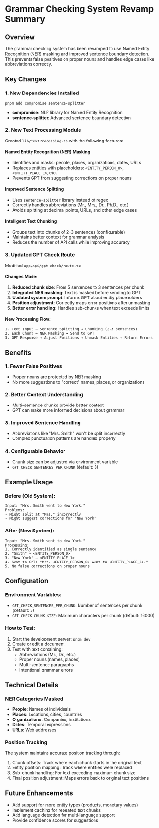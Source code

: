 # Grammar Checking System Revamp Summary

## Overview
The grammar checking system has been revamped to use Named Entity Recognition (NER) masking and improved sentence boundary detection. This prevents false positives on proper nouns and handles edge cases like abbreviations correctly.

## Key Changes

### 1. New Dependencies Installed
```bash
pnpm add compromise sentence-splitter
```
- **compromise**: NLP library for Named Entity Recognition
- **sentence-splitter**: Advanced sentence boundary detection

### 2. New Text Processing Module
Created `lib/textProcessing.ts` with the following features:

#### Named Entity Recognition (NER) Masking
- Identifies and masks: people, places, organizations, dates, URLs
- Replaces entities with placeholders: `<ENTITY_PERSON_0>`, `<ENTITY_PLACE_1>`, etc.
- Prevents GPT from suggesting corrections on proper nouns

#### Improved Sentence Splitting
- Uses `sentence-splitter` library instead of regex
- Correctly handles abbreviations (Mr., Mrs., Dr., Ph.D., etc.)
- Avoids splitting at decimal points, URLs, and other edge cases

#### Intelligent Text Chunking
- Groups text into chunks of 2-3 sentences (configurable)
- Maintains better context for grammar analysis
- Reduces the number of API calls while improving accuracy

### 3. Updated GPT Check Route
Modified `app/api/gpt-check/route.ts`:

#### Changes Made:
1. **Reduced chunk size**: From 5 sentences to 3 sentences per chunk
2. **Integrated NER masking**: Text is masked before sending to GPT
3. **Updated system prompt**: Informs GPT about entity placeholders
4. **Position adjustment**: Correctly maps error positions after unmasking
5. **Better error handling**: Handles sub-chunks when text exceeds limits

#### New Processing Flow:
```
1. Text Input → Sentence Splitting → Chunking (2-3 sentences)
2. Each Chunk → NER Masking → Send to GPT
3. GPT Response → Adjust Positions → Unmask Entities → Return Errors
```

## Benefits

### 1. Fewer False Positives
- Proper nouns are protected by NER masking
- No more suggestions to "correct" names, places, or organizations

### 2. Better Context Understanding
- Multi-sentence chunks provide better context
- GPT can make more informed decisions about grammar

### 3. Improved Sentence Handling
- Abbreviations like "Mrs. Smith" won't be split incorrectly
- Complex punctuation patterns are handled properly

### 4. Configurable Behavior
- Chunk size can be adjusted via environment variable
- `GPT_CHECK_SENTENCES_PER_CHUNK` (default: 3)

## Example Usage

### Before (Old System):
```
Input: "Mrs. Smith went to New York."
Problems:
- Might split at "Mrs." incorrectly
- Might suggest corrections for "New York"
```

### After (New System):
```
Input: "Mrs. Smith went to New York."
Processing:
1. Correctly identified as single sentence
2. "Smith" → <ENTITY_PERSON_0>
3. "New York" → <ENTITY_PLACE_1>
4. Sent to GPT: "Mrs. <ENTITY_PERSON_0> went to <ENTITY_PLACE_1>."
5. No false corrections on proper nouns
```

## Configuration

### Environment Variables:
- `GPT_CHECK_SENTENCES_PER_CHUNK`: Number of sentences per chunk (default: 3)
- `GPT_CHECK_CHUNK_SIZE`: Maximum characters per chunk (default: 16000)

### How to Test:
1. Start the development server: `pnpm dev`
2. Create or edit a document
3. Test with text containing:
   - Abbreviations (Mr., Dr., etc.)
   - Proper nouns (names, places)
   - Multi-sentence paragraphs
   - Intentional grammar errors

## Technical Details

### NER Categories Masked:
- **People**: Names of individuals
- **Places**: Locations, cities, countries
- **Organizations**: Companies, institutions
- **Dates**: Temporal expressions
- **URLs**: Web addresses

### Position Tracking:
The system maintains accurate position tracking through:
1. Chunk offsets: Track where each chunk starts in the original text
2. Entity position mapping: Track where entities were replaced
3. Sub-chunk handling: For text exceeding maximum chunk size
4. Final position adjustment: Maps errors back to original text positions

## Future Enhancements
- Add support for more entity types (products, monetary values)
- Implement caching for repeated text chunks
- Add language detection for multi-language support
- Provide confidence scores for suggestions 
